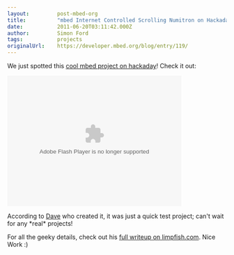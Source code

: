 ```yaml
---
layout:         post-mbed-org
title:          "mbed Internet Controlled Scrolling Numitron on Hackaday!"
date:           2011-06-20T03:11:42.000Z
author:         Simon Ford
tags:           projects
originalUrl:    https://developer.mbed.org/blog/entry/119/
---
```


<p>
  We just spotted this <a href=
  "http://hackaday.com/2010/02/12/internet-controlled-scrolling-numitron/">
  cool mbed project on hackaday</a>! Check it out:
</p>
<p>
  <object data=
  "http://www.flickr.com/apps/video/stewart.swf?v=71377" height=
  "300" type="application/x-shockwave-flash" width="400">
    <param name="flashvars" value=
    "intl_lang=en-us&amp;photo_secret=6f8e1e983a&amp;photo_id=4345742755">
    <param name="bgcolor" value="#000000">
    <param name="allowFullScreen" value="true">
    <param name="src" value=
    "http://www.flickr.com/apps/video/stewart.swf?v=71377">
    <param name="allowfullscreen" value="true">
  </object>
</p>
<p>
  According to <a href="http://www.limpfish.com/about">Dave</a> who
  created it, it was just a quick test project; can't wait for any
  *real* projects!
</p>
<p>
  For all the geeky details, check out his <a href=
  "http://zx81.limpfish.com/geeky/mbed_numitron_ticker/">full
  writeup on limpfish.com</a>. Nice Work :)
</p>

